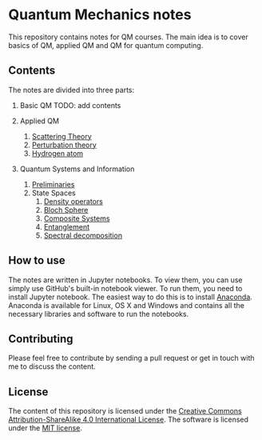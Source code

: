 # Quantum Mechanics notes

This repository contains notes for QM courses. The main idea is to cover basics of QM, applied QM and QM for quantum computing.

## Contents

The notes are divided into three parts:

1.  Basic QM
    TODO: add contents

2.  Applied QM
    1.  [Scattering Theory](./notes/02_Applied_QM/01_scattering/00_th_scattering.ipynb)
    2.  [Perturbation theory](./notes/02_Applied_QM/02_perturbation/00_th_pert_theory.ipynb)
    3.  [Hydrogen atom](./notes/02_Applied_QM/03_Hydrogen%20Structure/01_hypertfine_structure.ipynb)

3.  Quantum Systems and Information
    1. [Preliminaries](./notes/03_Quantum_Systems/00_preliminary/intro.ipynb)
    2. State Spaces
        1. [Density operators](./notes/03_Quantum_Systems/01_State_Space/00_density_operartors.ipynb)
        2. [Bloch Sphere](./notes/03_Quantum_Systems/01_State_Space/01_bloch_sphere.ipynb)
        3. [Composite Systems](./notes/03_Quantum_Systems/01_State_Space/02_composite_systems.ipynb)
        4. [Entanglement](./notes/03_Quantum_Systems/01_State_Space/04_entanglement.ipynb)
        5. [Spectral decomposition](./notes/03_Quantum_Systems/01_State_Space/05_spectral_decomposition.ipynb)

## How to use

The notes are written in Jupyter notebooks. To view them, you can use simply use GitHub's built-in notebook viewer. To run them, you need to install Jupyter notebook. The easiest way to do this is to install [Anaconda](https://www.continuum.io/downloads). Anaconda is available for Linux, OS X and Windows and contains all the necessary libraries and software to run the notebooks.

## Contributing

Please feel free to contribute by sending a pull request or  get in touch with me to discuss the content.

## License

The content of this repository is licensed under the [Creative Commons Attribution-ShareAlike 4.0 International License](https://creativecommons.org/licenses/by-sa/4.0/). The software is licensed under the [MIT license](http://opensource.org/licenses/MIT).